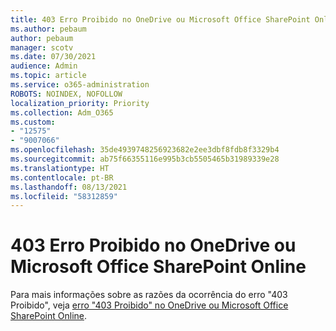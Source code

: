 ```yaml
---
title: 403 Erro Proibido no OneDrive ou Microsoft Office SharePoint Online
ms.author: pebaum
author: pebaum
manager: scotv
ms.date: 07/30/2021
audience: Admin
ms.topic: article
ms.service: o365-administration
ROBOTS: NOINDEX, NOFOLLOW
localization_priority: Priority
ms.collection: Adm_O365
ms.custom:
- "12575"
- "9007066"
ms.openlocfilehash: 35de4939748256923682e2ee3dbf8fdb8f3329b4
ms.sourcegitcommit: ab75f66355116e995b3cb5505465b31989339e28
ms.translationtype: HT
ms.contentlocale: pt-BR
ms.lasthandoff: 08/13/2021
ms.locfileid: "58312859"
---
```

# <a name="403-forbidden-error-on-onedrive-or-sharepoint"></a>403 Erro Proibido no OneDrive ou Microsoft Office SharePoint Online

Para mais informações sobre as razões da ocorrência do erro "403 Proibido", veja [erro "403 Proibido" no OneDrive ou Microsoft Office SharePoint Online](https://docs.microsoft.com/sharepoint/troubleshoot/sharing-and-permissions/error-403-forbidden).